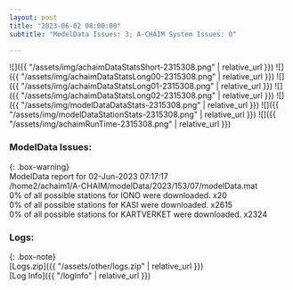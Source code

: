 ```yaml
---
layout: post
title: "2023-06-02 08:00:00"
subtitle: "ModelData Issues: 3; A-CHAIM System Issues: 0"

---
```


![]({{ "/assets/img/achaimDataStatsShort-2315308.png" | relative_url }})
![]({{ "/assets/img/achaimDataStatsLong00-2315308.png" | relative_url }})
![]({{ "/assets/img/achaimDataStatsLong01-2315308.png" | relative_url }})
![]({{ "/assets/img/achaimDataStatsLong02-2315308.png" | relative_url }})
![]({{ "/assets/img/modelDataDataStats-2315308.png" | relative_url }})
![]({{ "/assets/img/modelDataStationStats-2315308.png" | relative_url }})
![]({{ "/assets/img/achaimRunTime-2315308.png" | relative_url }})


### ModelData Issues:  
  
{: .box-warning}  
 ModelData report for 02-Jun-2023 07:17:17   
 /home2/achaim1/A-CHAIM/modelData/2023/153/07/modelData.mat   
 0% of all possible stations for IONO were downloaded. x20   
 0% of all possible stations for KASI were downloaded. x2615   
 0% of all possible stations for KARTVERKET were downloaded. x2324   
  


### Logs:  
  
{: .box-note}  
[Logs.zip]({{ "/assets/other/logs.zip" | relative_url }})  
[Log Info]({{ "/logInfo" | relative_url }})  
